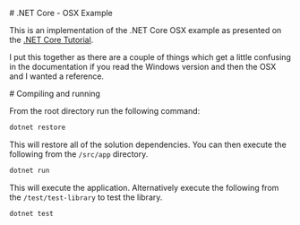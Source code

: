# .NET Core - OSX Example

This is an implementation of the .NET Core OSX example as presented
on the [.NET Core Tutorial](https://docs.microsoft.com/dotnet/articles/core/tutorials/using-on-macos).

I put this together as there are a couple of things which get a little confusing in the documentation if you read the Windows version and then the OSX and I wanted a reference.

# Compiling and running

From the root directory run the following command:

```bash
dotnet restore
```

This will restore all of the solution dependencies. You can then execute the following from the `/src/app` directory.

```bash
dotnet run
```

This will execute the application. Alternatively execute the following from the `/test/test-library` to test the library.

```bash
dotnet test
```